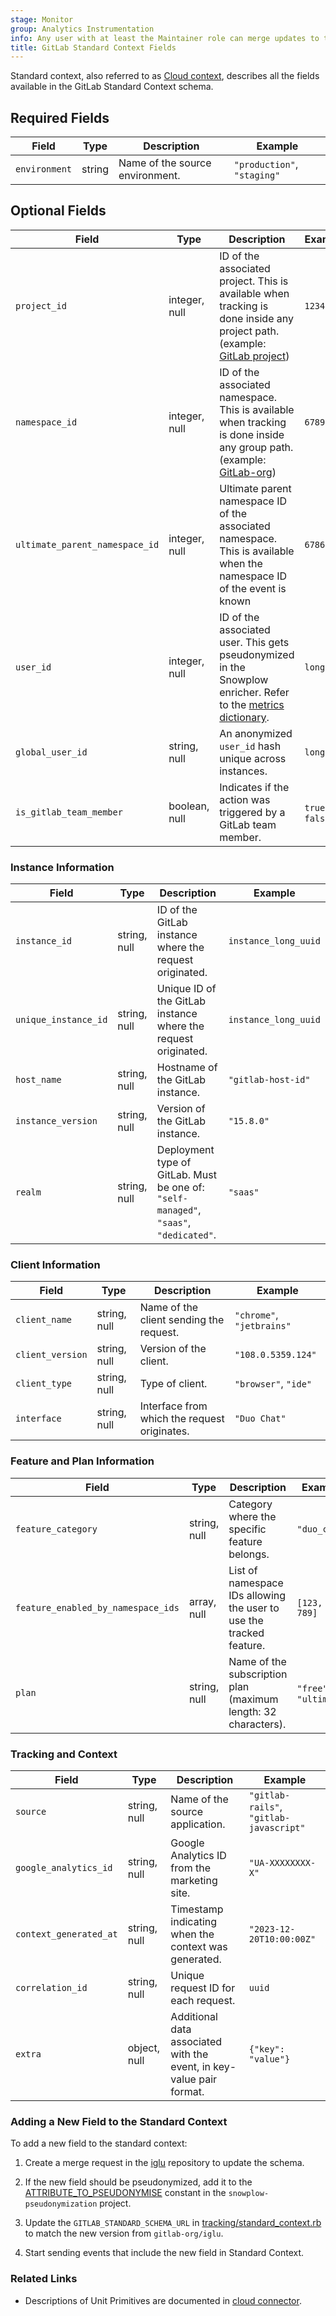 ```yaml
---
stage: Monitor
group: Analytics Instrumentation
info: Any user with at least the Maintainer role can merge updates to this content. For details, see https://docs.gitlab.com/ee/development/development_processes.html#development-guidelines-review.
title: GitLab Standard Context Fields
---
```


Standard context, also referred to as [Cloud context](https://gitlab.com/gitlab-org/analytics-section/analytics-instrumentation/proposals/-/blob/master/doc/data_usage_collection_outside_gitlab_codebase.md?ref_type=heads), describes all the fields available in the GitLab Standard Context schema.

## Required Fields

| Field          | Type   | Description                        | Example               |
|----------------|--------|------------------------------------|-----------------------|
| `environment`  | string | Name of the source environment.   | `"production"`, `"staging"` |

## Optional Fields

| Field             | Type          | Description                                                                                       | Example             |
|-------------------|---------------|---------------------------------------------------------------------------------------------------|---------------------|
| `project_id`      | integer, null | ID of the associated project. This is available when tracking is done inside any project path. (example: [GitLab project](https://gitlab.com/gitlab-org/gitlab))                                                                    | `12345`            |
| `namespace_id`    | integer, null | ID of the associated namespace. This is available when tracking is done inside any group path. (example: [GitLab-org](https://gitlab.com/gitlab-org))                                                                                                                        | `67890`            |
| `ultimate_parent_namespace_id`   | integer, null | Ultimate parent namespace ID of the associated namespace. This is available when the namespace ID of the event is known                                                                                                                                          | `67869`            |
| `user_id`         | integer, null | ID of the associated user. This gets pseudonymized in the Snowplow enricher. Refer to the [metrics dictionary](https://metrics.gitlab.com/identifiers/). | `longhash`         |
| `global_user_id`  | string, null  | An anonymized `user_id` hash unique across instances.                                            | `longhash`         |
| `is_gitlab_team_member` | boolean, null | Indicates if the action was triggered by a GitLab team member.                                   | `true`, `false`    |

### Instance Information

| Field            | Type          | Description                                              | Example                   |
|------------------|---------------|----------------------------------------------------------|---------------------------|
| `instance_id`    | string, null  | ID of the GitLab instance where the request originated.  | `instance_long_uuid`      |
| `unique_instance_id`    | string, null  | Unique ID of the GitLab instance where the request originated.  | `instance_long_uuid`      |
| `host_name`      | string, null  | Hostname of the GitLab instance.                        | `"gitlab-host-id"`        |
| `instance_version` | string, null | Version of the GitLab instance.                         | `"15.8.0"`                |
| `realm`          | string, null  | Deployment type of GitLab. Must be one of: `"self-managed"`, `"saas"`, `"dedicated"`. | `"saas"`                  |

### Client Information

| Field            | Type          | Description                                              | Example                   |
|------------------|---------------|----------------------------------------------------------|---------------------------|
| `client_name`    | string, null  | Name of the client sending the request.                 | `"chrome"`, `"jetbrains"` |
| `client_version` | string, null  | Version of the client.                                  | `"108.0.5359.124"`        |
| `client_type`    | string, null  | Type of client.                                         | `"browser"`, `"ide"`      |
| `interface`      | string, null  | Interface from which the request originates.            | `"Duo Chat"`              |

### Feature and Plan Information

| Field                         | Type          | Description                                                                 | Example                  |
|-------------------------------|---------------|-----------------------------------------------------------------------------|--------------------------|
| `feature_category`            | string, null  | Category where the specific feature belongs.                                | `"duo_chat"`            |
| `feature_enabled_by_namespace_ids` | array, null | List of namespace IDs allowing the user to use the tracked feature.         | `[123, 456, 789]`       |
| `plan`                        | string, null  | Name of the subscription plan (maximum length: 32 characters).              | `"free"`, `"ultimate"`  |

### Tracking and Context

| Field                 | Type          | Description                                              | Example                      |
|-----------------------|---------------|----------------------------------------------------------|------------------------------|
| `source`              | string, null  | Name of the source application.                         | `"gitlab-rails"`, `"gitlab-javascript"` |
| `google_analytics_id` | string, null  | Google Analytics ID from the marketing site.            | `"UA-XXXXXXXX-X"`           |
| `context_generated_at` | string, null | Timestamp indicating when the context was generated.    | `"2023-12-20T10:00:00Z"`    |
| `correlation_id`      | string, null  | Unique request ID for each request.                     | `uuid`                      |
| `extra`               | object, null  | Additional data associated with the event, in key-value pair format. | `{"key": "value"}`          |

### Adding a New Field to the Standard Context

To add a new field to the standard context:

1. Create a merge request in the [iglu](https://gitlab.com/gitlab-org/iglu/-/tree/master/public/schemas/com.gitlab/gitlab_standard/jsonschema?ref_type=heads) repository to update the schema.

1. If the new field should be pseudonymized, add it to the [ATTRIBUTE_TO_PSEUDONYMISE](https://gitlab.com/gitlab-org/analytics-section/analytics-instrumentation/snowplow-pseudonymization/-/blob/main/lib/snowplow/gitlab_standard_context.rb?ref_type=heads#L9) constant in the `snowplow-pseudonymization` project.

1. Update the `GITLAB_STANDARD_SCHEMA_URL` in [tracking/standard_context.rb](https://gitlab.com/gitlab-org/gitlab/-/blob/master/lib/gitlab/tracking/standard_context.rb#L6) to match the new version from `gitlab-org/iglu`.
1. Start sending events that include the new field in Standard Context.

### Related Links

- Descriptions of Unit Primitives are documented in [cloud connector](https://gitlab.com/gitlab-org/cloud-connector/gitlab-cloud-connector/-/tree/main/config/unit_primitives).
